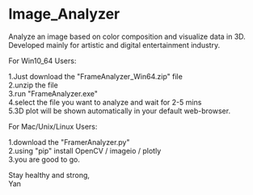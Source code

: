 # Image_Analyzer
Analyze an image based on color composition and visualize data in 3D. Developed mainly  for artistic and digital entertainment industry.

For Win10_64 Users:

1.Just download the "FrameAnalyzer_Win64.zip" file\
2.unzip the file\
3.run  "FrameAnalyzer.exe"\
4.select the file you want to analyze and wait for 2-5 mins\
5.3D plot will be shown automatically in your default web-browser.


For Mac/Unix/Linux Users:

1.download the "FramerAnalyzer.py"\
2.using "pip" install OpenCV / imageio / plotly\
3.you are good to go.

Stay healthy and strong,\
Yan
